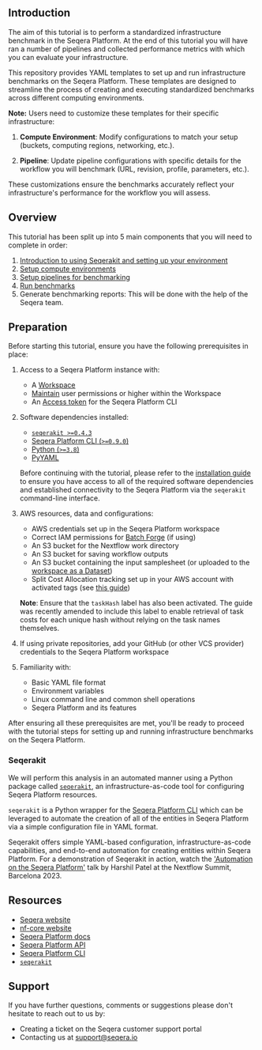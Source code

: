 ## Introduction

The aim of this tutorial is to perform a standardized infrastructure benchmark in the Seqera Platform. At the end of this tutorial you will have ran a number of pipelines and collected performance metrics with which you can evaluate your infrastructure.

This repository provides YAML templates to set up and run infrastructure benchmarks on the Seqera Platform. These templates are designed to streamline the process of creating and executing standardized benchmarks across different computing environments.

**Note:** Users need to customize these templates for their specific infrastructure:

1. **Compute Environment**: Modify configurations to match your setup (buckets, computing regions, networking, etc.).

2. **Pipeline**: Update pipeline configurations with specific details for the workflow you will benchmark (URL, revision, profile, parameters, etc.).

These customizations ensure the benchmarks accurately reflect your infrastructure's performance for the workflow you will assess.


## Overview

This tutorial has been split up into 5 main components that you will need to complete in order:

1. [Introduction to using Seqerakit and setting up your environment](01_setup_environment/README.md)
2. [Setup compute environments](02_setup_compute/README.md)
3. [Setup pipelines for benchmarking](03_setup_pipelines/README.md)
4. [Run benchmarks](04_run_benchmarks/README.md)
5. Generate benchmarking reports: This will be done with the help of the Seqera team.


## Preparation

Before starting this tutorial, ensure you have the following prerequisites in place:

1. Access to a Seqera Platform instance with:
   - A [Workspace](https://docs.seqera.io/platform/23.3.0/orgs-and-teams/workspace-management) 
   - [Maintain](https://docs.seqera.io/platform/23.3.0/orgs-and-teams/workspace-management#participant-roles) user permissions or higher within the Workspace
   - An [Access token](https://docs.seqera.io/platform/23.3.0/api/overview#authentication) for the Seqera Platform CLI

2. Software dependencies installed:
   - [`seqerakit >=0.4.3`](https://github.com/seqeralabs/seqera-kit#installation)
   - [Seqera Platform CLI (`>=0.9.0`)](https://github.com/seqeralabs/tower-cli#1-installation)
   - [Python (`>=3.8`)](https://www.python.org/downloads/)
   - [PyYAML](https://pypi.org/project/PyYAML/)
   
    Before continuing with the tutorial, please refer to the [installation guide](docs/installation.md) to ensure you have access to all of the required software dependencies and established connectivity to the Seqera Platform via the `seqerakit` command-line interface.

3. AWS resources, data and configurations:
   - AWS credentials set up in the Seqera Platform workspace
   - Correct IAM permissions for [Batch Forge](https://docs.seqera.io/platform/24.1/compute-envs/aws-batch#batch-forge) (if using)
   - An S3 bucket for the Nextflow work directory
   - An S3 bucket for saving workflow outputs
   - An S3 bucket containing the input samplesheet (or uploaded to the [workspace as a Dataset](https://docs.seqera.io/platform/24.1/data/datasets))
   - Split Cost Allocation tracking set up in your AWS account with activated tags (see [this guide](./docs/assets/aws-split-cost-allocation-guide.md))

    **Note**: Ensure that the `taskHash` label has also been activated. The guide was recently amended to include this label to enable retrieval of task costs for each unique hash without relying on the task names themselves.

4. If using private repositories, add your GitHub (or other VCS provider) credentials to the Seqera Platform workspace

5. Familiarity with:
   - Basic YAML file format
   - Environment variables
   - Linux command line and common shell operations
   - Seqera Platform and its features

After ensuring all these prerequisites are met, you'll be ready to proceed with the tutorial steps for setting up and running infrastructure benchmarks on the Seqera Platform.

### Seqerakit

We will perform this analysis in an automated manner using a Python package called [`seqerakit`](https://github.com/seqeralabs/seqera-kit), an infrastructure-as-code tool for configuring Seqera Platform resources.

`seqerakit` is a Python wrapper for the [Seqera Platform CLI](https://github.com/seqeralabs/tower-cli) which can be leveraged to automate the creation of all of the entities in Seqera Platform via a simple configuration file in YAML format.

Seqerakit offers simple YAML-based configuration, infrastructure-as-code capabilities, and end-to-end automation for creating entities within Seqera Platform. For a demonstration of Seqerakit in action, watch the ['Automation on the Seqera Platform'](https://www.youtube.com/watch?v=1ZQPiktMIzg) talk by Harshil Patel at the Nextflow Summit, Barcelona 2023.

## Resources

- [Seqera website](https://seqera.io/)
- [nf-core website](https://nf-co.re/)
- [Seqera Platform docs](https://docs.seqera.io/)
- [Seqera Platform API](https://tower.nf/openapi/index.html)
- [Seqera Platform CLI](https://github.com/seqeralabs/tower-cli)
- [`seqerakit`](https://github.com/seqeralabs/seqera-kit)

## Support

If you have further questions, comments or suggestions please don't hesitate to reach out to us by:

- Creating a ticket on the Seqera customer support portal
- Contacting us at [support@seqera.io](mailto:support@seqera.io)